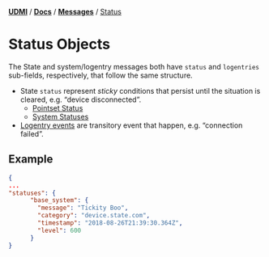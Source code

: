 [**UDMI**](../../) / [**Docs**](../) / [**Messages**](./)
/ [Status](#)

# Status Objects

The State and system/logentry messages both have `status` and `logentries` sub-fields, respectively, that
follow the same structure.

- State `status` represent _sticky_ conditions that persist until the situation is cleared, e.g.
  “device disconnected”.
    - [Pointset Status](../../gencode/docs/state.html#pointset_points_pattern1_status) 
    - [System Statuses](../../gencode/docs/state.html#system_statuses)
- [Logentry events](../../gencode/docs/event_system.html#logentries) are transitory event that
  happen, e.g. “connection failed”.

## Example
```json
{
...
"statuses": {
      "base_system": {
        "message": "Tickity Boo",
        "category": "device.state.com",
        "timestamp": "2018-08-26T21:39:30.364Z",
        "level": 600
      }
}
```
